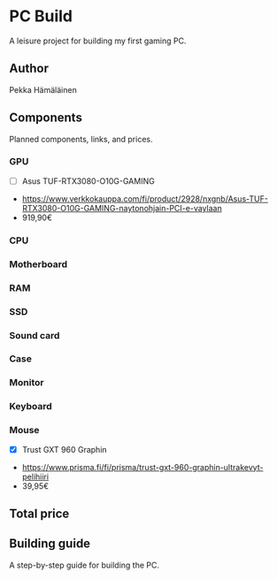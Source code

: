 # PC Build

A leisure project for building my first gaming PC.


## Author

Pekka Hämäläinen


## Components

Planned components, links, and prices.


### GPU

- [ ] Asus TUF-RTX3080-O10G-GAMING
- https://www.verkkokauppa.com/fi/product/2928/nxgnb/Asus-TUF-RTX3080-O10G-GAMING-naytonohjain-PCI-e-vaylaan
- 919,90€


### CPU


### Motherboard


### RAM


### SSD


### Sound card


### Case


### Monitor


### Keyboard


### Mouse

- [x] Trust GXT 960 Graphin
- https://www.prisma.fi/fi/prisma/trust-gxt-960-graphin-ultrakevyt-pelihiiri
- 39,95€


## Total price


## Building guide

A step-by-step guide for building the PC.
